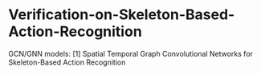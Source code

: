 # Verification-on-Skeleton-Based-Action-Recognition


GCN/GNN models:
[1] Spatial Temporal Graph Convolutional Networks for Skeleton-Based Action Recognition
